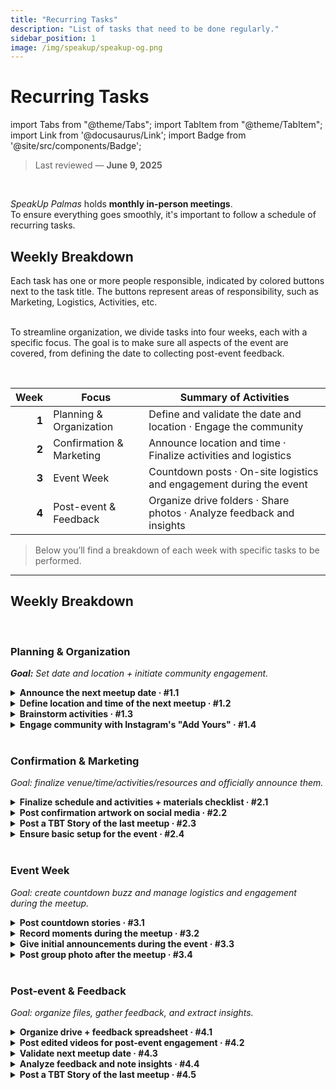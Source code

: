 ```yaml
---
title: "Recurring Tasks"
description: "List of tasks that need to be done regularly."
sidebar_position: 1
image: /img/speakup/speakup-og.png
---
```


# Recurring Tasks

import Tabs from "@theme/Tabs";
import TabItem from "@theme/TabItem";
import Link from '@docusaurus/Link';
import Badge from '@site/src/components/Badge';

> Last reviewed — **June 9, 2025**

<br/>

_SpeakUp Palmas_ holds **monthly in-person meetings**.  
To ensure everything goes smoothly, it's important to follow a schedule of recurring tasks.

## Weekly Breakdown

<div className="alert alert--info" role="alert">Each task has one or more people responsible, indicated by colored buttons next to the task title. The buttons represent areas of responsibility, such as Marketing, Logistics, Activities, etc.</div>

<br/>

To streamline organization, we divide tasks into four weeks, each with a specific focus. The goal is to make sure all aspects of the event are covered, from defining the date to collecting post-event feedback.

<br/>

|  Week | Focus                    | Summary of Activities                                                 |
| ----: | ------------------------ | --------------------------------------------------------------------- |
| **1** | Planning & Organization  | Define and validate the date and location · Engage the community      |
| **2** | Confirmation & Marketing | Announce location and time · Finalize activities and logistics        |
| **3** | Event Week               | Countdown posts · On-site logistics and engagement during the event   |
| **4** | Post-event & Feedback    | Organize drive folders · Share photos · Analyze feedback and insights |

> Below you’ll find a breakdown of each week with specific tasks to be performed.

---

## Weekly Breakdown

<Tabs groupId="weeks" defaultValue="w1">

<!------------------------- Week 1 ------------------------->
<TabItem value="w1" label="Week 1">
<div>
<br/>

### Planning & Organization

_**Goal:** Set date and location + initiate community engagement._

<details id="w1-t1">
<summary><strong>Announce the next meetup date · #1.1</strong> <Badge type="marketing" /></summary>

Announce the date of the next meetup on Instagram and WhatsApp to engage the community and ensure everyone is aware of the upcoming event so they can plan to attend.

Conduct a poll on WhatsApp to estimate how many people will attend.

<div className="alert alert--info" role="alert">
Depends on task <strong>#4.3</strong> (validate next meetup date).
</div>
<br/>

**Templates used:**

- <Link to="./templates#insta-story-save-the-date">Insta - Story | Save the Date</Link>
- <Link to="./templates#wpp-msg-save-the-date">WhatsApp - Message | Save the Date</Link>
- <Link to="./templates#wpp-msg-poll-attendance">WhatsApp - Message | Attendance Poll</Link>

</details>

<details id="w1-t2">
<summary><strong>Define location and time of the next meetup · #1.2</strong> <Badge type="logistics" /></summary>

Seek partnerships and potential venues that are suitable and accessible to all participants.

<div className="alert alert--info" role="alert">
If it’s an open-air location, check the weather forecast and have a backup plan.
</div>
<br/>

**Sub-tasks:**

<details id="w1-t2.1">
<summary><strong>If location is already defined, inform other admins · #1.2.1</strong> <Badge type="logistics" /></summary>

Validate the location and time of the next meetup with other project admins to ensure alignment.

</details>

<details id="w1-t2.2">
<summary><strong>If there are multiple venue options, create a WhatsApp poll for community vote · #1.2.2</strong> <Badge type="logistics" /> <Badge type="marketing" /></summary>

<div className="alert alert--info" role="alert">
Before the poll, post an Instagram Story inviting the community to join the WhatsApp group and vote.
</div>
<br/>

Create an Instagram Story announcing the upcoming vote, then post the poll on WhatsApp.

**Templates used:**

- <Link to="./templates#insta-story-poll-announce">Insta - Story | Poll Announcement</Link>
- <Link to="./templates#wpp-msg-poll-local">WhatsApp - Message | Group Poll</Link>

</details>

<details id="w1-t2.3">
<summary><strong>If no venue options, use Instagram and WhatsApp suggestion boxes · #1.2.3</strong> <Badge type="logistics" /> <Badge type="marketing" /></summary>

Create suggestion boxes on Instagram and WhatsApp so the community can propose venues. Review suggestions and, if needed, create a poll.

**Templates used:**

- <Link to="./templates#insta-story-question-box-suggestions">Insta - Story | Suggestion Box</Link>
- <Link to="./templates#wpp-msg-suggestions">WhatsApp - Message | Venue Suggestions</Link>

</details>

</details>

<details id="w1-t3">
<summary><strong>Brainstorm activities · #1.3</strong> <Badge type="activities" /></summary>

Discuss and shortlist activity ideas for the next meetup.

<div className="alert alert--info" role="alert">
Record good ideas in the drive.
</div>
<br/>

</details>

<details id="w1-t4">
<summary><strong>Engage community with Instagram's "Add Yours" · #1.4</strong> <Badge type="marketing" /></summary>

<div className="alert alert--info" role="alert">
Depends on task <strong>#3.3</strong> (initial announcements during the event).
</div>
<br/>

**Templates used:**

- <Link to="./templates#insta-story-add-yours">Insta - Story | “Add Yours” Sticker Trend</Link>

</details>

</div>
</TabItem>

<TabItem value="w2" label="Week 2">

<br/>

### Confirmation & Marketing

_Goal: finalize venue/time/activities/resources and officially announce them._

<details id="w2-t1">
<summary><strong>Finalize schedule and activities + materials checklist · #2.1</strong> <Badge type="activities" /></summary>

Define the event schedule, activities to be conducted, and create a checklist of necessary materials.

<div className="alert alert--info" role="alert">
Write everything in the shared drive and be prepared for different participant counts.
</div>
<br/>

Some activities may require input or help from group members. In these cases, consider using a WhatsApp poll, Instagram suggestion box, or a Google Form.

**Useful templates:**

- <Link to="./templates#insta-story-question-box-suggestions">Insta - Story | Suggestion Box</Link>
- <Link to="./templates#wpp-msg-suggestions">WhatsApp - Message | Suggestions</Link>
- <Link to="./templates#wpp-msg-feedback-form">WhatsApp - Message | Feedback Form</Link>
- <Link to="./templates#wpp-msg-poll-local">WhatsApp - Message | Group Poll</Link>

</details>

<details id="w2-t2">
<summary><strong>Post confirmation artwork on social media · #2.2</strong> <Badge type="marketing" /></summary>

Share the confirmation artwork for the meetup (date, time, and location) on Instagram, LinkedIn, and WhatsApp.

<div className="alert alert--info" role="alert">
Depends on task <strong>#1.2</strong> (venue and time already defined).
</div>
<br/>

**Templates used:**

- <Link to="./templates#insta-post-meeting-confirmation">Insta - Post | Meetup Confirmation</Link>
- <Link to="./templates#insta-story-meeting-confirmation">Insta - Story | Meetup Confirmation</Link>
- <Link to="./templates#linkedin-msg-meeting-confirmation">LinkedIn - Message | Meetup Confirmation</Link>
- <Link to="./templates#wpp-msg-meeting-confirmation">WhatsApp - Message | Meetup Confirmation</Link>

</details>

<details id="w2-t3">
<summary><strong>Post a TBT Story of the last meetup · #2.3</strong> <Badge type="marketing" /></summary>

Post a TBT (Throwback Thursday) Story of the last meetup to engage the community.

<div className="alert alert--info" role="alert">
Depends on task <strong>#4.2</strong> (edited video from the last meetup).
</div>
<br/>

**Templates used:**

- <Link to="./templates#insta-story-tbt">Insta - Story | TBT Last Meetup</Link>

</details>

<details id="w2-t4">
<summary><strong>Ensure basic setup for the event · #2.4</strong> <Badge type="logistics" /></summary>

Check that the basic setup (tables, chairs, water, etc.) is arranged.

<div className="alert alert--info" role="alert">
Always assign at least 2 admins to arrive early and ensure everything is in place.
</div>
<br/>

</details>
</TabItem>

<TabItem value="w3" label="Week 3">

<br/>

### Event Week

_Goal: create countdown buzz and manage logistics and engagement during the meetup._

<details id="w3-t1">
<summary><strong>Post countdown stories · #3.1</strong> <Badge type="marketing" /></summary>

Make countdown posts leading up to the meetup to boost excitement and remind people.

**Sub-tasks:**

<details id="w3-t1.1">
<summary><strong>Countdown story during meetup week · #3.1.1</strong> <Badge type="marketing" /></summary>

Post an Instagram Story countdown earlier in the week.

</details>

<details id="w3-t1.2">
<summary><strong>Countdown story the day before · #3.1.2</strong> <Badge type="marketing" /></summary>

Post a countdown Story the day before the event.

</details>

<details id="w3-t1.3">
<summary><strong>Countdown story on the event day · #3.1.3</strong> <Badge type="marketing" /></summary>

Post a final countdown Story on the meetup day itself.

</details>

**Templates used:**

- <Link to="./templates#insta-story-countdown">Insta - Story | Countdown</Link>

</details>

<details id="w3-t2">
<summary><strong>Record moments during the meetup · #3.2</strong> <Badge type="marketing" /> <Badge type="activities" /></summary>

Take short videos and photos to capture key moments and generate content.

<div className="alert alert--info" role="alert">
Don’t forget the group photo at the end!
</div>
<br/>

<div className="alert alert--info" role="alert">
Be sure to record the intro clip: “This is our Xth SpeakUp meetup—come see what’s happening!” [Example video format](https://www.youtube.com/shorts/9xKB7x6U3r8).
</div>
<br/>

</details>

<details id="w3-t3">
<summary><strong>Give initial announcements during the event · #3.3</strong> <Badge type="activities" /></summary>

Make the initial announcements: media consent, meetup rules, reminders, etc.

**Announcements:**

- **Media consent:** inform participants that the event is being recorded and images may be used online. If anyone doesn’t want to appear, just let an admin know.
- **Meetup rules:** maintain a judgment-free space with mutual respect.
- **Reminders:** encourage attendees to capture moments for future Instagram trends like “Add Yours”.

</details>

<details id="w3-t4">
<summary><strong>Post group photo after the meetup · #3.4</strong> <Badge type="marketing" /></summary>

Share the group photo on Stories as a thank-you and community boost.

</details>

</TabItem>

<TabItem value="w4" label="Week 4">

<br/>

### Post-event & Feedback

_Goal: organize files, gather feedback, and extract insights._

<details id="w4-t1">
<summary><strong>Organize drive + feedback spreadsheet · #4.1</strong> <Badge type="logistics" /></summary>

Create a folder structure on Google Drive for the meetup as follows:

```plaintext
📂 X° Meetup
├── 📂 Videos
│   ├── 📂 Raw      -> unedited clips from admins
│   └── 📂 Edited   -> edited videos
├── 📂 Photos        -> public folder for attendees to share pics
└── 📂 Feedbacks
├── Feedback Spreadsheet   -> collect feedback
└── Form Responses         -> exported form answers
```

After creating the folders, share links to the photo folder and feedback form with attendees.

**Templates used:**

- <Link to="./templates#wpp-msg-photos-drive">WhatsApp - Message | Meetup Photos</Link>
- <Link to="./templates#wpp-msg-feedback-form">WhatsApp - Message | Feedback Form</Link>

</details>

<details id="w4-t2">
<summary><strong>Post edited videos for post-event engagement · #4.2</strong> <Badge type="marketing" /></summary>

Edit and post videos from the meetup to keep engagement high.

<div className="alert alert--info" role="alert">
Post across all platforms: [Instagram](https://instagram.com/speakup_palmas), [LinkedIn](https://linkedin.com/company/speakup-palmas), [YouTube](https://youtube.com/@SpeakUpPalmas), and [TikTok](https://tiktok.com/@speakup.palmas).
</div>
<br/>

**Templates used:**

- <Link to="./templates#insta-msg-video-description">Instagram - Message | Reels Description</Link>
- <Link to="./templates#linkedin-msg-video-description">LinkedIn - Message | Video Description</Link>
- <Link to="./templates#youtube-msg-video-description">YouTube - Message | Video Description</Link>
- <Link to="./templates#tiktok-msg-video-description">TikTok - Message | Video Description</Link>

</details>

<details id="w4-t3">
<summary><strong>Validate next meetup date · #4.3</strong> <Badge type="logistics" /></summary>

Make sure the next meetup (3rd Sunday of the month) doesn’t fall on a holiday or important date.

<details id="w4-t3.1">
<summary><strong>If rescheduling is needed · #4.3.1</strong> <Badge type="logistics" /> <Badge type="marketing" /></summary>

If a date change is necessary, take the following actions:

1. Post a notice on Instagram (include reason if needed and mention WhatsApp vote).
2. Create a WhatsApp poll to choose a new date.
3. Announce the new date on Instagram and WhatsApp.

**Templates used:**

- <Link to="./templates#insta-story-notice">Insta - Story | Notice</Link>
- <Link to="./templates#wpp-msg-new-date">WhatsApp - Message | New Date</Link>

</details>

</details>

<details id="w4-t4">
<summary><strong>Analyze feedback and note insights · #4.4</strong> <Badge type="activities" /> <Badge type="logistics" /></summary>

Review feedback from the spreadsheet and extract insights and suggestions to improve future meetups (activities, structure, venue, etc.).

</details>

<details id="w4-t5">
<summary><strong>Post a TBT Story of the last meetup · #4.5</strong> <Badge type="marketing" /></summary>

Post a TBT Story of the last meetup to keep the community engaged.

<div className="alert alert--info" role="alert">
Depends on task <strong>#4.2</strong> (edited video from the last meetup).
</div>
<br/>

**Templates used:**

- <Link to="./templates#insta-story-tbt">Insta - Story | TBT Last Meetup</Link>

</details>

</TabItem>
</Tabs>

